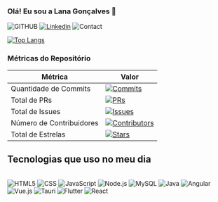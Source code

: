 
### Olá! Eu sou a Lana Gonçalves 👋

![GITHUB](https://img.shields.io/badge/GitHub-100000?style=for-the-badge&logo=github&logoColor=white)
[![Linkedin](https://img.shields.io/badge/LinkedIn-0077B5?style=for-the-badge&logo=linkedin&logoColor=white)](https://www.linkedin.com/in/lana-santos-55a125232)
![Contact](https://img.shields.io/badge/Gmail-D14836?style=for-the-badge&logo=gmail&logoColor=white)

[![Top Langs](https://github-readme-stats.vercel.app/api/top-langs/?username=lanaclaudias&layout=donut)](https://github.com/lanaclaudias/github-readme-stats)





### Métricas do Repositório

| Métrica                   | Valor                            |
|---------------------------|----------------------------------|
| Quantidade de Commits     | [![Commits](https://img.shields.io/github/commit-activity/m/lanaclaudias/seu-repositorio?style=flat-square)](https://github.com/seu-usuario/seu-repositorio) |
| Total de PRs              | [![PRs](https://img.shields.io/github/issues-pr-closed/lanaclaudias/seu-repositorio?style=flat-square&color=green)](https://github.com/seu-usuario/seu-repositorio/pulls?q=is%3Apr+is%3Aclosed) |
| Total de Issues           | [![Issues](https://img.shields.io/github/issues-closed/lanaclaudias/seu-repositorio?style=flat-square&color=red)](https://github.com/seu-usuario/seu-repositorio/issues?q=is%3Aissue+is%3Aclosed) |
| Número de Contribuidores  | [![Contributors](https://img.shields.io/github/contributors/lanaclaudias/seu-repositorio?style=flat-square)](https://github.com/seu-usuario/seu-repositorio/graphs/contributors) |
| Total de Estrelas         | [![Stars](https://img.shields.io/github/stars/lanaclaudias/seu-repositorio?style=flat-square)](https://github.com/seu-usuario/seu-repositorio/stargazers) |


## Tecnologias que uso no meu dia
<div style="display: inline-block"><br/>
    <img style="align-items: center" alt="HTML5" src="https://img.shields.io/badge/HTML5-E34F26?style=for-the-badge&logo=html5&logoColor=white"/>
    <img style="align-items: center" alt="CSS" src="https://img.shields.io/badge/CSS-239120?&style=for-the-badge&logo=css3&logoColor=white"/>
    <img style="align-items: center" alt="JavaScript" src="https://img.shields.io/badge/JavaScript-323330?style=for-the-badge&logo=javascript&logoColor=F7DF1E"/>
    <img style="align-items: center" alt="Node.js" src="https://img.shields.io/badge/Node.js-43853D?style=for-the-badge&logo=node.js&logoColor=white"/>
    <img style="align-items: center" alt="MySQL" src="https://img.shields.io/badge/MySQL-00000F?style=for-the-badge&logo=mysql&logoColor=white"/>
    <img style="align-items: center" alt="Java" src="https://img.shields.io/badge/Java-ED8B00?style=for-the-badge&logo=openjdk&logoColor=white"/>
    <img style="align-items: center" alt="Angular" src="https://img.shields.io/badge/Angular-DD0031?style=for-the-badge&logo=angular&logoColor=white"/>
    <img style="align-items: center" alt="Vue.js" src="https://img.shields.io/badge/Vue.js-4FC08D?style=for-the-badge&logo=vue.js&logoColor=white"/>
    <img style="align-items: center" alt="Tauri" src="https://img.shields.io/badge/Tauri-6e60ff?style=for-the-badge&logo=tauri&logoColor=white"/>
    <img style="align-items: center" alt="Flutter" src="https://img.shields.io/badge/Flutter-02569B?style=for-the-badge&logo=flutter&logoColor=white"/>
    <img style="align-items: center" alt="React" src="https://img.shields.io/badge/React-61DAFB?style=for-the-badge&logo=react&logoColor=white"/>
</div><br/>


